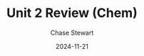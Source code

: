 ---
author: "Chase Stewart"
title: "Unit 2 Review (Chem)"
date: 2024-11-21
description: "Notes on Unit 2 Chemistry"
---